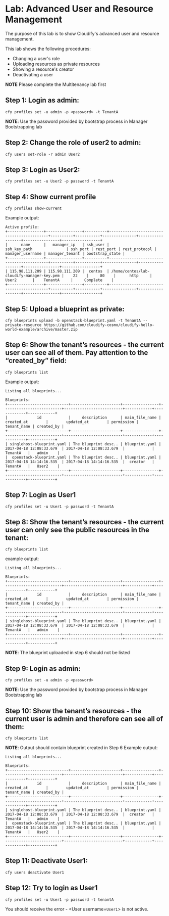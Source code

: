 # Lab: Advanced User and Resource Management

The purpose of this lab is to show Cloudify's advanced user and resource management.

This lab shows the following procedures:

* Changing a user's role
* Uploading resources as private resources
* Showing a resource's creator
* Deactivating a user

**NOTE** Please complete the Multitenancy lab first

## Step 1: Login as admin:
```
cfy profiles set -u admin -p <password> -t TenantA 
```

**NOTE**: Use the password provided by bootstrap process in Manager Bootstrapping lab

## Step 2: Change the role of user2 to admin:
```
cfy users set-role -r admin User2
```

## Step 3: Login as User2:
```
cfy profiles set -u User2 -p password -t TenantA 
```

## Step 4: Show current profile
```
cfy profiles show-current 
```

Example output:
```
Active profile:
+----------------+----------------+----------+-------------------------------------------+----------+-----------+---------------+------------------+----------------+-----------------+
|      name      |   manager_ip   | ssh_user |                ssh_key_path               | ssh_port | rest_port | rest_protocol | manager_username | manager_tenant | bootstrap_state |
+----------------+----------------+----------+-------------------------------------------+----------+-----------+---------------+------------------+----------------+-----------------+
| 115.98.111.209 | 115.98.111.209 |  centos  | /home/centos/lab-cloudify-manager-key.pem |    22    |     80    |      http     |      User2       |    TenantA     |     Complete    |
+----------------+----------------+----------+-------------------------------------------+----------+-----------+---------------+------------------+----------------+-----------------+
```


## Step 5: Upload a blueprint as private:
```
cfy blueprints upload -b openstack-blueprint.yaml -t TenantA --private-resource https://github.com/cloudify-cosmo/cloudify-hello-world-example/archive/master.zip
```

## Step 6: Show the tenant’s resources - the current user can see all of them. Pay attention to the “created_by” field:
```
cfy blueprints list
```

Example output:
```
Listing all blueprints...

Blueprints:
+---------------------------+----------------------+----------------+--------------------------+--------------------------+------------+-------------+------------+
|             id            |     description      | main_file_name |        created_at        |        updated_at        | permission | tenant_name | created_by |
+---------------------------+----------------------+----------------+--------------------------+--------------------------+------------+-------------+------------+
| singlehost-blueprint.yaml | The blueprint desc.. | blueprint.yaml | 2017-04-18 12:08:33.679  | 2017-04-18 12:08:33.679  |            |   TenantA   |   admin    |
|  openstack-blueprint.yaml | The blueprint desc.. | blueprint.yaml | 2017-04-18 14:14:16.535  | 2017-04-18 14:14:16.535  |  creator   |   TenantA   |   User2    |
+---------------------------+----------------------+----------------+--------------------------+--------------------------+------------+-------------+------------+

```

## Step 7: Login as User1
```
cfy profiles set -u User1 -p password -t TenantA 
```

## Step 8: Show the tenant’s resources - the current user can only see the public resources in the tenant:
```
cfy blueprints list 
```

example output:
```
Listing all blueprints...

Blueprints:
+---------------------------+----------------------+----------------+--------------------------+--------------------------+------------+-------------+------------+
|             id            |     description      | main_file_name |        created_at        |        updated_at        | permission | tenant_name | created_by |
+---------------------------+----------------------+----------------+--------------------------+--------------------------+------------+-------------+------------+
| singlehost-blueprint.yaml | The blueprint desc.. | blueprint.yaml | 2017-04-18 12:08:33.679  | 2017-04-18 12:08:33.679  |            |   TenantA   |   admin    |
+---------------------------+----------------------+----------------+--------------------------+--------------------------+------------+-------------+------------+
```

**NOTE**: The blueprint uploaded in step 6 should not be listed

## Step 9: Login as admin:
```
cfy profiles set -u admin -p <password> 
```

**NOTE**: Use the password provided by bootstrap process in Manager Bootstrapping lab

## Step 10: Show the tenant’s resources - the current user is admin and therefore can see all of them:
```
cfy blueprints list
```

**NOTE**: Output should contain blueprint created in Step 6
Example output:
```
Listing all blueprints...

Blueprints:
+---------------------------+----------------------+----------------+--------------------------+--------------------------+------------+-------------+------------+
|             id            |     description      | main_file_name |        created_at        |        updated_at        | permission | tenant_name | created_by |
+---------------------------+----------------------+----------------+--------------------------+--------------------------+------------+-------------+------------+
| singlehost-blueprint.yaml | The blueprint desc.. | blueprint.yaml | 2017-04-18 12:08:33.679  | 2017-04-18 12:08:33.679  |  creator   |   TenantA   |   admin    |
|  openstack-blueprint.yaml | The blueprint desc.. | blueprint.yaml | 2017-04-18 14:14:16.535  | 2017-04-18 14:14:16.535  |            |   TenantA   |   User2    |
+---------------------------+----------------------+----------------+--------------------------+--------------------------+------------+-------------+------------+
```

## Step 11: Deactivate User1:
```
cfy users deactivate User1 
```

## Step 12: Try to login as User1
```
cfy profiles set -u User1 -p password -t tenantA
```

You should receive the error -  <User username=`User1`> is not active.

